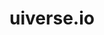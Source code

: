 ---
title: uiverse.io
href: https://uiverse.io
publishDate: 2024-04-29
img: /assets/img/stock-4.jpg
img_alt: Animated UI components
description: |
  Open source animated UI components in CSS/JS, ready to copy and paste. Perfect for quickly enhancing your design with beautiful components.
---